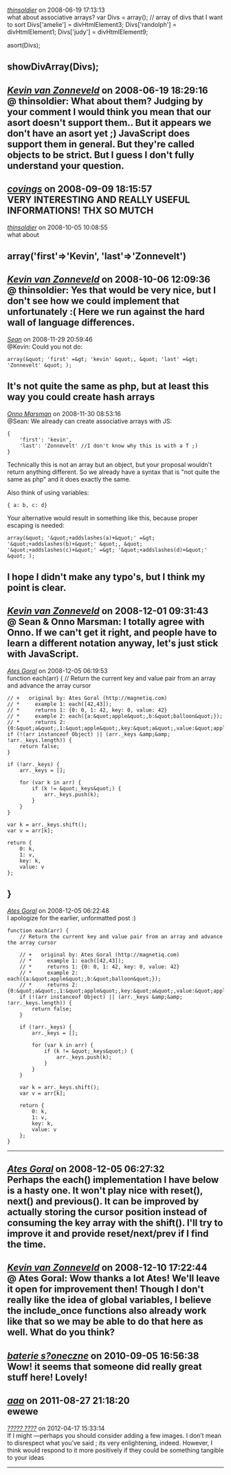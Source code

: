 *[thinsoldier]()* on 2008-06-19 17:13:13  
what about associative arrays?
var Divs = array(); // array of divs that I want to sort
Divs['amelie'] = divHtmlElement3;
Divs['randolph'] = divHtmlElement1;
Divs['judy'] = divHtmlElement9;

asort(Divs);

showDivArray(Divs);
---------------------------------------
*[Kevin van Zonneveld](http://kevin.vanzonneveld.net)* on 2008-06-19 18:29:16  
@ thinsoldier: What about them? Judging by your comment I would think you mean that our asort doesn't support them.. But it appears we don't have an asort yet ;)
JavaScript does support them in general. But they're called objects to be strict.
But I guess I don't fully understand your question.
---------------------------------------
*[covings](http://www.cornicescentre.co.uk)* on 2008-09-09 18:15:57  
VERY INTERESTING AND REALLY USEFUL INFORMATIONS! THX SO MUTCH
---------------------------------------
*[thinsoldier]()* on 2008-10-05 10:08:55  
what about

array('first'=&gt;'Kevin', 'last'=&gt;'Zonnevelt')
---------------------------------------
*[Kevin van Zonneveld](http://kevin.vanzonneveld.net)* on 2008-10-06 12:09:36  
@ thinsoldier: Yes that would be very nice, but I don't see how we could implement that unfortunately :( Here we run against the hard wall of language differences.
---------------------------------------
*[Sean]()* on 2008-11-29 20:59:46  
@Kevin: Could you not do:

```
array(&quot; 'first' =&gt; 'kevin' &quot;, &quot; 'last' =&gt; 'Zonnevelt' &quot; );
```

It's not quite the same as php, but at least this way you could create hash arrays
---------------------------------------
*[Onno Marsman]()* on 2008-11-30 08:53:16  
@Sean: We already can create associative arrays with JS:
```
{
    'first': 'kevin',
    'last': 'Zonnevelt' //I don't know why this is with a T ;)
}
```
Technically this is not an array but an object, but your proposal wouldn't return anything different. So we already have a syntax that is &quot;not quite the same as php&quot; and it does exactly the same.

Also think of using variables:
```
{ a: b, c: d}
```
Your alternative would result in something like this, because proper escaping is needed:
```
array(&quot; '&quot;+addslashes(a)+&quot;' =&gt; '&quot;+addslashes(b)+&quot;' &quot;, &quot; '&quot;+addslashes(c)+&quot;' =&gt; '&quot;+addslashes(d)+&quot;' &quot; );
```
I hope I didn't make any typo's, but I think my point is clear.
---------------------------------------
*[Kevin van Zonneveld](http://kevin.vanzonneveld.net)* on 2008-12-01 09:31:43  
@ Sean &amp; Onno Marsman: I totally agree with Onno. If we can't get it right, and people have to learn a different notation anyway, let's just stick with JavaScript.
---------------------------------------
*[Ates Goral](http://magnetiq.com)* on 2008-12-05 06:19:53  
function each(arr) {
    // Return the current key and value pair from an array and advance the array cursor

    // +   original by: Ates Goral (http://magnetiq.com)
    // *     example 1: each([42,43]);
    // *     returns 1: {0: 0, 1: 42, key: 0, value: 42}
    // *     example 2: each({a:&quot;apple&quot;,b:&quot;balloon&quot;});
    // *     returns 2: {0:&quot;a&quot;,1:&quot;apple&quot;,key:&quot;a&quot;,value:&quot;apple&quot;}
    if (!(arr instanceof Object) || (arr._keys &amp;&amp; !arr._keys.length)) {
        return false;
    }

    if (!arr._keys) {
        arr._keys = [];
        
        for (var k in arr) {
            if (k != &quot;_keys&quot;) {
                arr._keys.push(k);
            }
        }
    }
    
    var k = arr._keys.shift();
    var v = arr[k];
    
    return {
        0: k,
        1: v,
        key: k,
        value: v
    };
}
---------------------------------------
*[Ates Goral](http://magnetiq.com)* on 2008-12-05 06:22:48  
I apologize for the earlier, unformatted post :)

```
function each(arr) {
    // Return the current key and value pair from an array and advance the array cursor

    // +   original by: Ates Goral (http://magnetiq.com)
    // *     example 1: each([42,43]);
    // *     returns 1: {0: 0, 1: 42, key: 0, value: 42}
    // *     example 2: each({a:&quot;apple&quot;,b:&quot;balloon&quot;});
    // *     returns 2: {0:&quot;a&quot;,1:&quot;apple&quot;,key:&quot;a&quot;,value:&quot;apple&quot;}
    if (!(arr instanceof Object) || (arr._keys &amp;&amp; !arr._keys.length)) {
        return false;
    }

    if (!arr._keys) {
        arr._keys = [];
        
        for (var k in arr) {
            if (k != &quot;_keys&quot;) {
                arr._keys.push(k);
            }
        }
    }
    
    var k = arr._keys.shift();
    var v = arr[k];
    
    return {
        0: k,
        1: v,
        key: k,
        value: v
    };
}
```
---------------------------------------
*[Ates Goral](http://magnetiq.com)* on 2008-12-05 06:27:32  
Perhaps the each() implementation I have below is a hasty one. It won't play nice with reset(), next() and previous(). It can be improved by actually storing the cursor position instead of consuming the key array with the shift(). I'll try to improve it and provide reset/next/prev if I find the time.
---------------------------------------
*[Kevin van Zonneveld](http://kevin.vanzonneveld.net)* on 2008-12-10 17:22:44  
@ Ates Goral: Wow thanks a lot Ates! We'll leave it open for improvement then! Though I don't really like the idea of global variables, I believe the include_once functions also already work like that so we may be able to do that here as well. What do you think?
---------------------------------------
*[baterie s?oneczne](http://www.actionenergy.pl)* on 2010-09-05 16:56:38  
Wow! it seems that someone did really great stuff here! Lovely!
---------------------------------------
*[aaa]()* on 2011-08-27 21:18:20  
ewewe
---------------------------------------
*[????? ????](http://an3m1.com/)* on 2012-04-17 15:33:14  
If I might —perhaps you should consider adding a few images. I don’t mean to disrespect what you’ve said ; its very enlightening, indeed. However, I think would respond to it more positively if they could be something tangible to your ideas 

---------------------------------------
